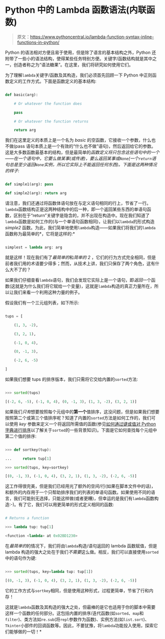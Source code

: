 # Python 中的 Lambda 函数语法(内联函数)

> 原文：<https://www.pythoncentral.io/lambda-function-syntax-inline-functions-in-python/>

Python 的语法相对方便且易于使用，但是除了语言的基本结构之外，Python 还附带了一些小的语法结构，使得某些任务特别方便。关键字/函数结构就是其中之一，创造者称之为“语法糖果”。在这里，我们将研究如何使用它们。

为了理解`lambda`关键字/函数及其构造，我们必须首先回顾一下 Python 中正则函数定义的工作方式。下面是函数定义的基本结构:

```py

def basic(arg):

    # Or whatever the function does

    pass

    # Or whatever the function returns

    return arg

```

我们在这里定义的本质上是一个名为 *basic* 的空函数，它接收一个参数，什么也不做(pass 语句本质上是一个有效的“什么也不做”语句)，然后返回给它的参数。这是大多数函数最基本的结构，但是最简单的*函数定义将只包含这些语句中的一个——在一个语句中，它要么做某事(或传递)，要么返回某事或`None`(一个`return`语句总是至少返回`None`实例，所以它实际上不能返回任何东西)。下面是这两种情况的样子:*

```py

def simple1(arg): pass

def simple2(arg): return arg

```

请注意，我们还通过将函数体语句放在与定义语句相同的行上，节省了一行。`lambda`函数结构正是这两种结构中的后一种，即一个返回某些东西的单语句函数，区别在于“return”关键字是隐含的，并不出现在构造中。现在我们知道了`lambda`函数是如何工作的(与一个单语句函数相同)，让我们以`lambda`的形式构造 *simple2* 函数。为此，我们简单地使用`lambda`构造——如果我们将我们的`lambda`函数称为最简单的*，它将是这样的:*

```py

simplest = lambda arg: arg

```

就是这样！现在我们有了*最简单的*和*简单的 2* ，它们的行为方式完全相同，但是前者我们用的术语要少得多；然而，从技术上讲，我们只保存了两个角色，这有什么大不了的？

如果我们仔细查看`lambda`语句，我们会发现它实际上是一个语句，即*返回*一个函数(这就是为什么我们将它赋给一个变量)，这就是`lambda`构造的真正力量所在，所以让我们来看一个利用这种力量的例子。

假设我们有一个三元组列表，如下所示:

```py

tups = [

    (1, 3, -2),

    (3, 2, 1),

    (-1, 0, 4),

    (0, -1, 3),

    (-2, 6, -5)

]

```

如果我们想要 tups 的排序版本，我们只需将它交给内置的`sorted`方法:

```py

>>> sorted(tups)

[(-2, 6, -5), (-1, 0, 4), (0, -1, 3), (1, 3, -2), (3, 2, 1)]

```

如果我们*只有*想要按照每个元组中的**第一个**值排序，这没问题，但是如果我们想要按照第二个或第三个值排序呢？知道了内置的`sorted`方法是如何工作的，我们可以使用 *key* 参数来定义一个将返回所需值的函数(参见[如何通过键或值对 Python 字典进行排序](https://www.pythoncentral.io/how-to-sort-python-dictionaries-by-key-or-value/)以了解关于`sorted`的一些背景知识)。下面是它如何查找每个元组中第二个值的排序:

```py

>>> def sortkey(tup):

...     return tup[1]

>>> sorted(tups, key=sortkey)

[(0, -1, 3), (-1, 0, 4), (3, 2, 1), (1, 3, -2), (-2, 6, -5)]

```

这工作得很完美，但是我们已经用光了额外的空间/行(如果在脚本文件中的话)，和额外的内存用于一个只帮助排序我们的列表的单语句函数。如果使用不同的语言，我们可能别无选择，只能这样做(或者更糟)，但幸运的是我们有`lambda`函数构造:-)。有了它，我们可以用更简单的形式定义相同的函数:

```py

# Returns a function

>>> lambda tup: tup[1]

<function <lambda> at 0x02BD1230>

```

在*最简单的*的情况下，我们将由`lambda`构造/语句返回的 lambda 函数赋值，但是 lambda 构造的强大之处在于我们*不需要*这么做。相反，我们可以直接使用`sorted`中的语句作为键:

```py

>>> sorted(tups, key=lambda tup: tup[1])

[(0, -1, 3), (-1, 0, 4), (3, 2, 1), (1, 3, -2), (-2, 6, -5)]

```

它的工作方式与`sortkey`相同，但是使用这种形式，过程更简单，节省了行和内存！

这就是`lambda`函数及其构造的强大之处，但最棒的是它也适用于你的脚本中需要这样一个函数的任何部分。这包括内置的排序/迭代函数(如`sorted`、`map`和`filter`)、类方法如`re.sub`(将`repl`参数作为函数)、实例方法(如`list.sort`)、`Tkinter`小部件的回调函数等。因此，不要犹豫，将`lambda`功能投入使用，探索它们能够做的一切！*